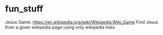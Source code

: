 # fun_stuff
Jesus Game: https://en.wikipedia.org/wiki/Wikipedia:Wiki_Game
Find Jesus from a given wikipedia page using only wikipedia links
